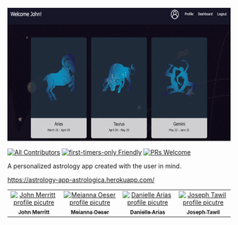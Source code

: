 <p align="center">
  <a href="#">
    <img src="./public/images/readme/Screen Shot 2020-07-19 at 3.03.36 PM.png" height="300px">
  </a>
</p>

[![All Contributors](https://img.shields.io/badge/all_contributors-4-orange.svg?style=flat-square)](#contributors-)
[![first-timers-only Friendly](https://img.shields.io/badge/first--timers--only-friendly-blue.svg)](http://www.firsttimersonly.com/)
[![PRs Welcome](https://img.shields.io/badge/PRs-welcome-brightgreen.svg?style=flat-square)](http://makeapullrequest.com)

A personalized astrology app created with the user in mind.

https://astrology-app-astrologica.herokuapp.com/
<table>
  <tr>
    <td align="center"><a href="https://haplescent.github.io/02-CSS-Bootstrap/index.html"><img src="https://avatars0.githubusercontent.com/u/13133436?s=460&u=e596f9c987157285eb55e835e6a23622515b1985&v=4" width="100px;" alt="John Merritt profile picutre"/><br /><sub><b>John Merritt</b></sub></a>
    </td>
        <td align="center"><a href="https://github.com/meianna"><img src="https://avatars1.githubusercontent.com/u/62573732?s=460&u=e2110e5ce65659105fc8391c62d262e744aabb29&v=4" width="100px;" alt="Meianna Oeser profile picutre"/><br /><sub><b>Meianna Oeser</b></sub></a>
    </td>
    </td>
        <td align="center"><a href="https://github.com/darias321"><img src="https://avatars0.githubusercontent.com/u/61862808?s=460&u=d8d24dd916c867abfe129ebf5241382abebe2c77&v=4" width="100px;" alt="Danielle Arias profile picutre"/><br /><sub><b>Danielle Arias</b></sub></a>
    </td>
    </td>
        <td align="center"><a href="https://github.com/josephtawil"><img src="https://avatars3.githubusercontent.com/u/45406079?s=400&u=8339ffcf1ecaf06afee4a37234263d34fb9f6100&v=4" width="100px;" alt="Joseph Tawil profile picutre"/><br /><sub><b>Joseph Tawil</b></sub></a>
    </td>
</table>
